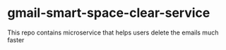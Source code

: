 # gmail-smart-space-clear-service
This repo contains microservice that helps users delete the emails much faster
